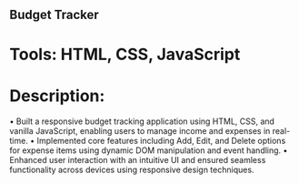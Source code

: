 ## Budget Tracker
# Tools: HTML, CSS, JavaScript

# Description:
• Built a responsive budget tracking application using HTML, CSS, and vanilla JavaScript, enabling users to manage income and expenses in real-time.
• Implemented core features including Add, Edit, and Delete options for expense items using dynamic DOM manipulation and event handling.
• Enhanced user interaction with an intuitive UI and ensured seamless functionality across devices using responsive design techniques.
